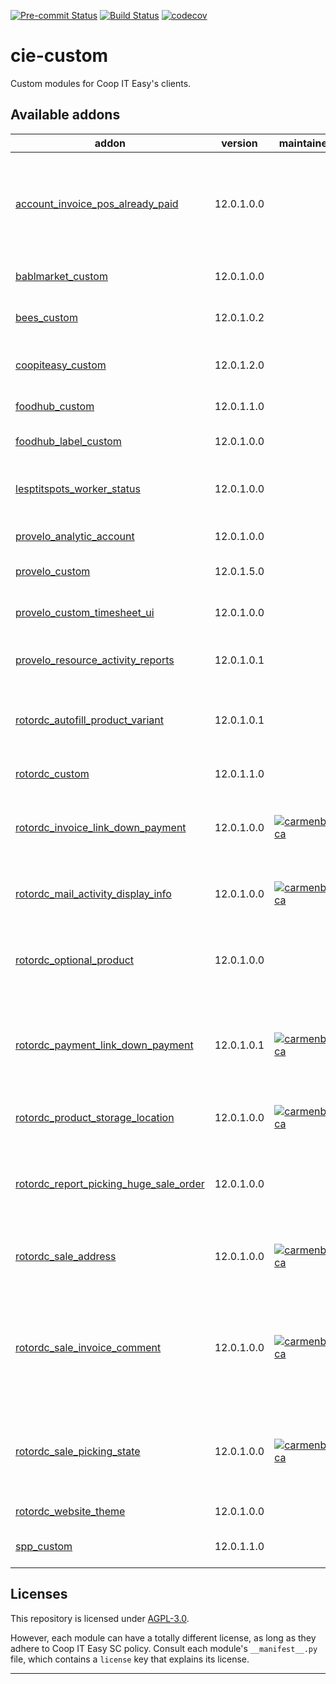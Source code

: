 
<!-- /!\ Non OCA Context : Set here the badge of your runbot / runboat instance. -->
[![Pre-commit Status](https://github.com/coopiteasy/cie-custom/actions/workflows/pre-commit.yml/badge.svg?branch=12.0)](https://github.com/coopiteasy/cie-custom/actions/workflows/pre-commit.yml?query=branch%3A12.0)
[![Build Status](https://github.com/coopiteasy/cie-custom/actions/workflows/test.yml/badge.svg?branch=12.0)](https://github.com/coopiteasy/cie-custom/actions/workflows/test.yml?query=branch%3A12.0)
[![codecov](https://codecov.io/gh/coopiteasy/cie-custom/branch/12.0/graph/badge.svg)](https://codecov.io/gh/coopiteasy/cie-custom)
<!-- /!\ Non OCA Context : Set here the badge of your translation instance. -->

<!-- /!\ do not modify above this line -->

# cie-custom

Custom modules for Coop IT Easy's clients.

<!-- /!\ do not modify below this line -->

<!-- prettier-ignore-start -->

[//]: # (addons)

Available addons
----------------
addon | version | maintainers | summary
--- | --- | --- | ---
[account_invoice_pos_already_paid](account_invoice_pos_already_paid/) | 12.0.1.0.0 |  | Remove sentence about payment communication from invoice based on the account journal
[bablmarket_custom](bablmarket_custom/) | 12.0.1.0.0 |  | Specifics customizations for Bablmarket
[bees_custom](bees_custom/) | 12.0.1.0.2 |  | Specifics customizations for BEES coop.
[coopiteasy_custom](coopiteasy_custom/) | 12.0.1.2.0 |  | Specific customizations for Coop IT Easy
[foodhub_custom](foodhub_custom/) | 12.0.1.1.0 |  | Foodhub customizations
[foodhub_label_custom](foodhub_label_custom/) | 12.0.1.0.0 |  | Additional fields for product labels
[lesptitspots_worker_status](lesptitspots_worker_status/) | 12.0.1.0.0 |  | Worker status management specific to Les P'tit Pots.
[provelo_analytic_account](provelo_analytic_account/) | 12.0.1.0.0 |  | Match BOB analytical accounts.
[provelo_custom](provelo_custom/) | 12.0.1.5.0 |  | Pro Velo customizations
[provelo_custom_timesheet_ui](provelo_custom_timesheet_ui/) | 12.0.1.0.0 |  | Small modifications to the Timesheets UI
[provelo_resource_activity_reports](provelo_resource_activity_reports/) | 12.0.1.0.1 |  | Reports for resource activities
[rotordc_autofill_product_variant](rotordc_autofill_product_variant/) | 12.0.1.0.1 |  | Autofill some field of the product variant based on the product template.
[rotordc_custom](rotordc_custom/) | 12.0.1.1.0 |  | Customization for RotorDC
[rotordc_invoice_link_down_payment](rotordc_invoice_link_down_payment/) | 12.0.1.0.0 | [![carmenbianca](https://github.com/carmenbianca.png?size=30px)](https://github.com/carmenbianca) | Register payments done through invoices as down payment on sale orders.
[rotordc_mail_activity_display_info](rotordc_mail_activity_display_info/) | 12.0.1.0.0 | [![carmenbianca](https://github.com/carmenbianca.png?size=30px)](https://github.com/carmenbianca) | Display the info of activities by default.
[rotordc_optional_product](rotordc_optional_product/) | 12.0.1.0.0 |  | Custom modifications regarding RotorDC's use of optional products.
[rotordc_payment_link_down_payment](rotordc_payment_link_down_payment/) | 12.0.1.0.1 | [![carmenbianca](https://github.com/carmenbianca.png?size=30px)](https://github.com/carmenbianca) | Register payments done with payment acquirers as down payment on sale orders.
[rotordc_product_storage_location](rotordc_product_storage_location/) | 12.0.1.0.0 | [![carmenbianca](https://github.com/carmenbianca.png?size=30px)](https://github.com/carmenbianca) | Select a storage location on products.
[rotordc_report_picking_huge_sale_order](rotordc_report_picking_huge_sale_order/) | 12.0.1.0.0 |  | At the bottom of the Picking Operations report, display the sale order in huge text.
[rotordc_sale_address](rotordc_sale_address/) | 12.0.1.0.0 | [![carmenbianca](https://github.com/carmenbianca.png?size=30px)](https://github.com/carmenbianca) | Display full address for invoice and delivery in sale order.
[rotordc_sale_invoice_comment](rotordc_sale_invoice_comment/) | 12.0.1.0.0 | [![carmenbianca](https://github.com/carmenbianca.png?size=30px)](https://github.com/carmenbianca) | Make sure that the terms & conditions are always set on all invoices, and don't display the reference on POS invoices.
[rotordc_sale_picking_state](rotordc_sale_picking_state/) | 12.0.1.0.0 | [![carmenbianca](https://github.com/carmenbianca.png?size=30px)](https://github.com/carmenbianca) | Set states for stock pickings on sale orders depending on the stock pickings' types.
[rotordc_website_theme](rotordc_website_theme/) | 12.0.1.0.0 |  | Website theme for RotorDC.
[spp_custom](spp_custom/) | 12.0.1.1.0 |  | Specifics customizations for SPP

[//]: # (end addons)

<!-- prettier-ignore-end -->

## Licenses

This repository is licensed under [AGPL-3.0](LICENSE).

However, each module can have a totally different license, as long as they adhere to Coop IT Easy SC
policy. Consult each module's `__manifest__.py` file, which contains a `license` key
that explains its license.

----
<!-- /!\ Non OCA Context : Set here the full description of your organization. -->
